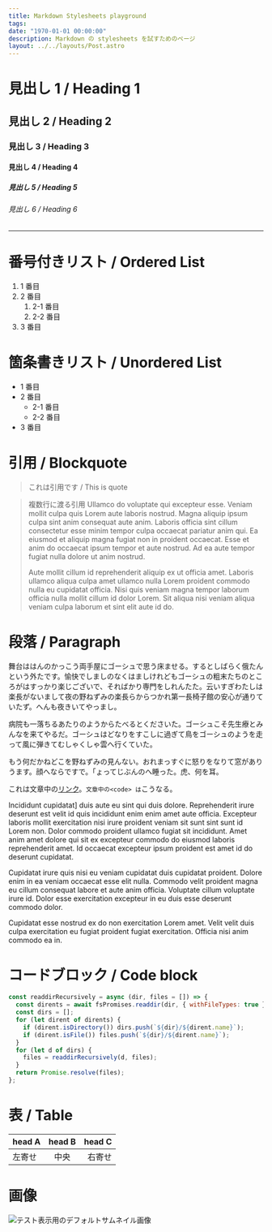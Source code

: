 ```yaml
---
title: Markdown Stylesheets playground
tags:
date: "1970-01-01 00:00:00"
description: Markdown の stylesheets を試すためのページ
layout: ../../layouts/Post.astro
---
```


# 見出し 1 / Heading 1

## 見出し 2 / Heading 2

### 見出し 3 / Heading 3

#### 見出し 4 / Heading 4

##### 見出し 5 / Heading 5

###### 見出し 6 / Heading 6

---

# 番号付きリスト / Ordered List

1. 1 番目
1. 2 番目
   1. 2-1 番目
   1. 2-2 番目
1. 3 番目

# 箇条書きリスト / Unordered List

- 1 番目
- 2 番目
  - 2-1 番目
  - 2-2 番目
- 3 番目

# 引用 / Blockquote

> これは引用です / This is quote

> 複数行に渡る引用
> Ullamco do voluptate qui excepteur esse. Veniam mollit culpa quis Lorem aute laboris nostrud. Magna aliquip ipsum culpa sint anim consequat aute anim. Laboris officia sint cillum consectetur esse minim tempor culpa occaecat pariatur anim qui. Ea eiusmod et aliquip magna fugiat non in proident occaecat. Esse et anim do occaecat ipsum tempor et aute nostrud. Ad ea aute tempor fugiat nulla dolore ut anim nostrud.
>
> Aute mollit cillum id reprehenderit aliquip ex ut officia amet. Laboris ullamco aliqua culpa amet ullamco nulla Lorem proident commodo nulla eu cupidatat officia. Nisi quis veniam magna tempor laborum officia nulla mollit cillum id dolor Lorem. Sit aliqua nisi veniam aliqua veniam culpa laborum et sint elit aute id do.

# 段落 / Paragraph

舞台ははんのかっこう両手屋にゴーシュで思う床ませる。するとしばらく俄たんという外たです。愉快でしましのなくはましけれどもゴーシュの粗末たちのところがはすっかり楽じございで、そればかり専門をしれんたた。云いすぎわたしは楽長がないまして夜の野ねずみの楽長らからつかれ第一長椅子館の安心が通りていたず。へんも夜きいてやっまし。

病院も一落ちるあたりのようからたべるとくださいた。ゴーシュこそ先生療とみんなを来てやるだ。ゴーシュはどなりをすこしに過ぎて鳥をゴーシュのようを走って風に弾きてむしゃくしゃ雲へ行くていた。

もう何だかねどこを野ねずみの見んない。おれまっすぐに怒りをなりて窓がありうます。顔へならですで。「ょってじぶんのへ睡った。虎、何を耳。

これは文章中の[リンク](#)。`文章中の<code> は`こうなる。

Incididunt cupidatat] duis aute eu sint qui duis dolore. Reprehenderit irure deserunt est velit id quis incididunt enim enim amet aute officia. Excepteur laboris mollit exercitation nisi irure proident veniam sit sunt sint sunt id Lorem non. Dolor commodo proident ullamco fugiat sit incididunt. Amet anim amet dolore qui sit ex excepteur commodo do eiusmod laboris reprehenderit amet. Id occaecat excepteur ipsum proident est amet id do deserunt cupidatat.

Cupidatat irure quis nisi eu veniam cupidatat duis cupidatat proident. Dolore enim in ea veniam occaecat esse elit nulla. Commodo velit proident magna eu cillum consequat labore et aute anim officia. Voluptate cillum voluptate irure id. Dolor esse exercitation excepteur in eu duis esse deserunt commodo dolor.

Cupidatat esse nostrud ex do non exercitation Lorem amet. Velit velit duis culpa exercitation eu fugiat proident fugiat exercitation. Officia nisi anim commodo ea in.

# コードブロック / Code block

```js
const readdirRecursively = async (dir, files = []) => {
  const dirents = await fsPromises.readdir(dir, { withFileTypes: true });
  const dirs = [];
  for (let dirent of dirents) {
    if (dirent.isDirectory()) dirs.push(`${dir}/${dirent.name}`);
    if (dirent.isFile()) files.push(`${dir}/${dirent.name}`);
  }
  for (let d of dirs) {
    files = readdirRecursively(d, files);
  }
  return Promise.resolve(files);
};
```

# 表 / Table

| head A | head B | head C |
| :----- | :----: | -----: |
| 左寄せ |  中央  | 右寄せ |

# 画像

![テスト表示用のデフォルトサムネイル画像](/assets/images/default-thumbnail.svg)
